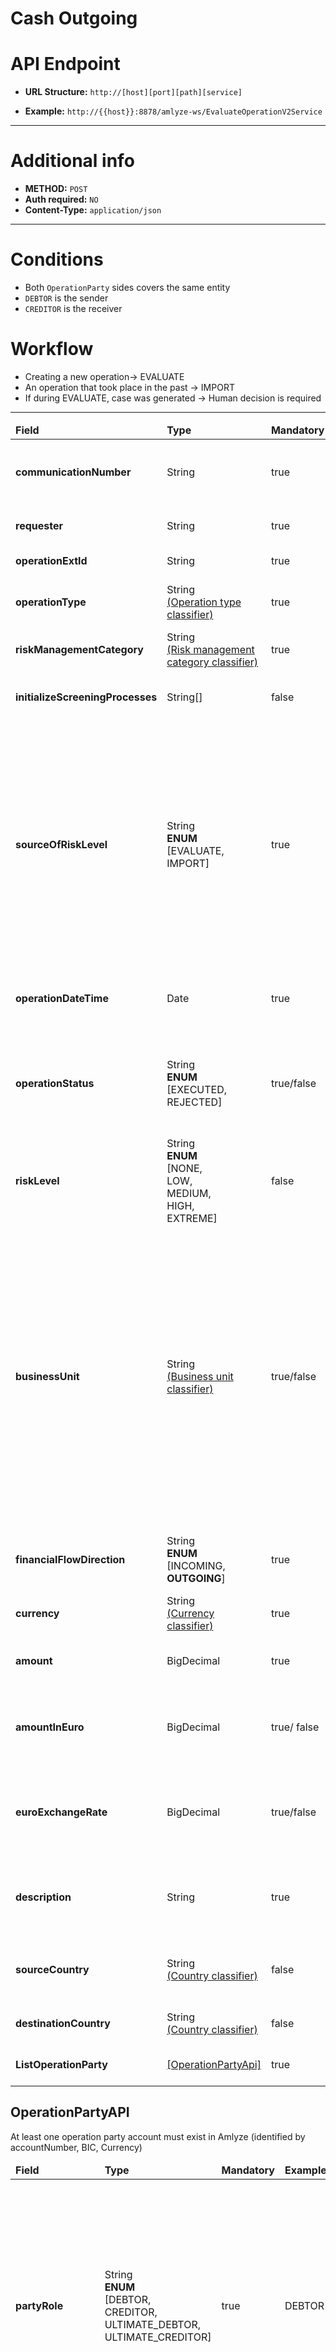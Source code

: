 # Cash Outgoing

# API Endpoint

* **URL Structure:**  `http://[host][port][path][service]`

* **Example:** `http://{{host}}:8878/amlyze-ws/EvaluateOperationV2Service`

---
# Additional info

* **METHOD:** `POST`
* **Auth required:** `NO`
* **Content-Type:** `application/json`

---
# Conditions

* Both `OperationParty` sides covers the same entity
* `DEBTOR` is the sender
* `CREDITOR` is the receiver
  
# Workflow

* Creating a new operation→ <SourceOfRiskLevel>EVALUATE</SourceOfRiskLevel>
* An operation that took place in the past → <SourceOfRiskLevel>IMPORT</SourceOfRiskLevel>
* If during EVALUATE, case was generated → Human decision is required
  
---

<table>
    <thead>
        <tr>
            <td><b>Field</b></td>
            <td><b>Type</b></td>
            <td><b>Mandatory</b></td>
            <td><b>Example</b></td>
            <td><b>Description</b></td>
        </tr>
    </thead>
    <tbody>
        <tr>
            <td><b>communicationNumber</b></td>
            <td>String</td>
            <td>true</td>
            <td>ComNr_0011</td>
            <td>Unique number of communication. This field can store up to 256 characters</td>
        </tr>
        <tr>
            <td><b>requester</b></td>
            <td>String</td>
            <td>true</td>
            <td>Kauno kredito unija</td>
            <td>Name of the system requesting web service</td>
        </tr>
    	<tr>
            <td><b>operationExtId</b></td>
            <td>String</td>
            <td>true</td>
            <td>Op_22xx22</td>
            <td>External identifier of operation</td>
        </tr>	
        <tr>
            <td><b>operationType</b></td>
            <td>String <br/>
                <a href="https://github.com/Amlyze/api-integration-documentation/blob/main/Classifiers/classifiers.md">(Operation type classifier)</a>
            </td>
            <td>true</td>
            <td>CASH</td>
            <td>Notifies about what kind of operation was performed</td>
        </tr>
         <tr>
            <td><b>riskManagementCategory</b></td>
            <td>String <br/>
                <a href="../../../../Classifiers/classifiers.md">(Risk management category classifier)</a></td>
            <td>true</td>
            <td>OP_DEFAULT</td>
            <td>Code of risk management category of object</a></td>
        </tr>
	<tr>
            <td><b>initializeScreeningProcesses</b></td>
            <td>String[]</td>
            <td>false</td>
            <td>PEP,<br/>ADVERSE_MEDIA,<br/> SANCTIONS</td>
            <td>Defines which lists to check during screening process.</td>
        </tr>
	<tr>
            <td><b>sourceOfRiskLevel</b></td>
            <td>String<br/><b>ENUM</b><br/>[EVALUATE,<br/>IMPORT]</td>
            <td>true</td>
            <td>EVALUATE</td>
            <td>Source of risk level<br/> The value <b>"EVALUATE"</b> should be used for normal business processes - risk assessment will be performed.<br/> The value <b>"IMPORT"</b> should be used for migration purposes only – the customer and it's questionnaire will be imported without risk assessment</td>
        </tr>
	<tr>
            <td><b>operationDateTime</b></td>
            <td>Date</td>
            <td>true</td>
            <td>2023-03-16T13:00:00Z</td>
            <td>The operation date and time show when the operation proceeded with</td>
        </tr>
	<tr>
            <td><b>operationStatus</b></td>
            <td>String<br/><b>ENUM</b><br/>[EXECUTED,<br/>REJECTED]</td>
            <td>true/false</td>
            <td>EXECUTED</td>
            <td>Either operation was successfully executed, or the operation was rejected<br/> <b> Mandatory</b> when sourceOfRiskLevel = IMPORT</td>
        </tr>
	<tr>
            <td><b>riskLevel</b></td>
            <td>String<br/><b>ENUM</b><br/>[NONE,<br/>LOW,<br/>MEDIUM,<br/>HIGH,<br/>EXTREME]</td>
            <td>false</td>
            <td>LOW</td>
            <td>The risk level of imported operation</td>
        </tr>
	<tr>
	    <td><b>businessUnit</b></td>
	    <td>String <br/>
                <a href="../../../Classifiers/classifiers.md">(Business unit classifier)</a>
            </td>
	    <td>true/false</td>
	    <td>BUSINESS_UNIT_NAME</td>
	    <td>This parameter is mandatory only for clients utilizing a multi-organizational solution. 
            ❗<b>Omit this parameter unless instructed about it.</b>❗</br> It serves to specify the unique identifier for the business unit. Business units are logical groupings of users and data. Each business unit can have its own set of users, permissions, and data access rules. </br><i>(Upcoming feature)</i></td>
	</tr>
        <tr>
            <td><b>financialFlowDirection</b></td>
            <td>String<br/><b>ENUM</b><br/>[INCOMING,<br/><b>OUTGOING</b>]</td>
            <td>true</td>
            <td>OUTGOING</td>
            <td>Refers to the movement of money between entities or accounts</td>
        </tr>
        <tr>
            <td><b>currency</b></td>
            <td>String <br/>
                <a href="../../../../Classifiers/classifiers.md">(Currency classifier)</a></td>
            <td>true</td>
            <td>GBP</td>
            <td>Currency code from classifier</td> 
        </tr>
	<tr>
            <td><b>amount</b></td>
            <td>BigDecimal</td>
            <td>true</td>
            <td>1435</td>
            <td>Field for the money amount sent in an operation</td>
        </tr>
        <tr>
            <td><b>amountInEuro</b></td>
            <td>BigDecimal</td>
            <td>true/ false</td>
            <td>1640.06</td>
            <td>amount of money in euro currency.<br/><b>Mandatory</b> when currency =! <b>eur</b><br/> <b>Not Used</b> when currency = <b>eur</b></td>
        </tr>
        <tr>
            <td><b>euroExchangeRate</b></td>
            <td>BigDecimal</td>
            <td>true/false</td>
            <td>1.14</td>
            <td>Euro exchange rate for other than Euro currency<br/> 
            <b>Mandatory</b> when currency =! <b>eur</b><br/> <b>Not Used</b> when currency = <b>eur</b></td>
        <tr>
            <td><b>description</b></td>
            <td>String</td>
            <td>true</td>
            <td>"Cash withdrawal"</td>
            <td>The purpose of payment is saved under description.<br/> It is necessary for the operation to be proceeded</td>
        </tr>
        <tr>
            <td><b>sourceCountry</b></td>
            <td>String <br/>
                <a href="../../../../Classifiers/classifiers.md">(Country classifier)</a></td>
            <td>false</td>
            <td>LT</td>
            <td>Source country informs about where the operation was initiated</td>
        </tr>
        <tr>
            <td><b>destinationCountry</b></td>
            <td>String <br/>
                <a href="../../../../Classifiers/classifiers.md">(Country classifier)</a></td>
            <td>false</td>
            <td>LT</td>
            <td>Country of operation's destination</td>
        </tr>
        </tr>
        <tr>
            <td><b>ListOperationParty</b></td>
            <td><a href="#OperationPartyApi">[OperationPartyApi]</a></td>
            <td>true</td>
            <td>-</td>
            <td>List of entities that belong to one operation|</td>
        </tr>
    </tbody>
</table>


## OperationPartyAPI

At least one operation party account must exist in Amlyze (identified by accountNumber, BIC, Currency)


<table>
    <thead>
        <tr>
            <td><b>Field</b></td>
            <td><b>Type</b></td>
            <td><b>Mandatory</b></td>
            <td><b>Example</b></td>
            <td><b>Description</b></td>
        </tr>
    </thead>
    <tbody>
    	<tr>
            <td><b>partyRole</b></td>
            <td>String<br/><b>ENUM</b><br/>[DEBTOR,<br/>CREDITOR,<br/>ULTIMATE_DEBTOR,<br/>ULTIMATE_CREDITOR]</td>
            <td>true</td>
            <td>DEBTOR</td>
            <td>The role of the party in ongoing operation. </br> When "partyRole", is one of <b>"ULTIMATE_"</b>, only two variations of elements becomes <b>mandatory</b> to provide:</br> 1. "entityType",</br> 2. "identifier" | "firstName" + "lastName" | "title"</td>
        </tr>
        <tr>
            <td><b>accountNumber</b></td>
            <td>String</td>
            <td>true</td>
            <td>LT038625979279192518</td>
            <td>Unique account identification number used in performing operations. </br> when direction "OUTGOING" Debtor's account number = customer account & Creditor's account number =  customer's externalId</td>
        </tr>
        <tr>
            <td><b>currency</b></td>
            <td>String <br/><a href="../../../Classifiers/classifiers.md">(Currency classifier)</a></td>
            <td>false</td>
            <td>GBP</td>
            <td>Currency code of operation</td>
        </tr>
	<tr>
            <td><b>bic</b></td>
            <td>String</td>
            <td>true/false</td>
            <td>BICXX22</td>
            <td>Bank identifier code for the account number<br/><b>Mandatory</b> for DEBTOR only</td>
        </tr>
        <tr>
            <td><b>bankTitle</b></td>
            <td>String</td>
            <td>false</td>
            <td>TBC bank</td>
            <td>Title of bank with which the operation is happening</td>
        </tr>
         <tr>
            <td><b>entityType</b></td>
            <td>String<br/><b>ENUM</b><br/>[INDIVIDUAL,<br/>ORGANIZATION]</td>
            <td>true</td>
            <td>INDIVIDUAL</td>
            <td>Describes client status</td>
        </tr>
        <tr>
            <td><b>firstName</b></td>
            <td>String</td>
            <td>true/false</td>
            <td>Eduardo</td>
            <td>Individual entity's first name, <b>used only together with "lastName"</b> and never alone</td>
        </tr>
        <tr>
            <td><b>lastName</b></td>
            <td>String</td>
            <td>true/false</td>
            <td>Rodriguez</td>
            <td>Individual entity's last name, <b>used only together with "firstName"</b> and never alone</td>
        </tr>
        <tr>
            <td><b>title</b></td>
            <td>String</td>
            <td>true/false</td>
            <td>Moller</td>
	    <td>Identifies a party (individual, organization) without requiring "firstName" or "lastName."</td>
        </tr>
        <tr>
            <td><b>identifier</b></td>
	    <td>String </td>
            <td>true/false</td>
            <td>50007153359</td>
            <td>Unique identification number (e.g., personal ID, company VAT code) to distinguish the payer and the transaction. </br> Becomes <b>Mandatory</b> only when <b>"partyRole" = "ULTIMATE_"</b> and no more elements are provided for that party </td>
        </tr>
        <tr>
            <td><b>address</b></td>
	    <td>String </td>
            <td>false</td>
            <td>Verkių g. 7-8, Vilnius</td>
            <td>Contact information including street address, city, and possibly other relevant details</td>
        </tr>
        <tr>
            <td><b>country</b></td>
	    <td>String <br/><a href="../../../Classifiers/classifiers.md">(Country classifier)</a></td>
            <td>false</td>
            <td>LT</td>
            <td>Two-letter country code (e.g., US, DE) specifying the participant's country</td>
        </tr>
    </tbody>
</table>
